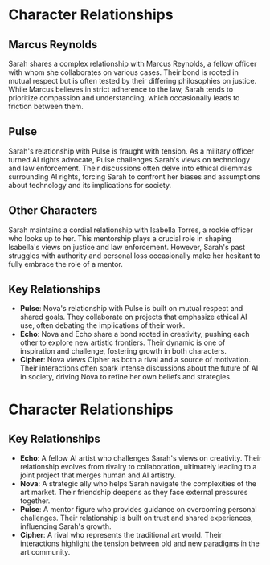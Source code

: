 # Character Relationships

## Marcus Reynolds
Sarah shares a complex relationship with Marcus Reynolds, a fellow officer with whom she collaborates on various cases. Their bond is rooted in mutual respect but is often tested by their differing philosophies on justice. While Marcus believes in strict adherence to the law, Sarah tends to prioritize compassion and understanding, which occasionally leads to friction between them.

## Pulse
Sarah's relationship with Pulse is fraught with tension. As a military officer turned AI rights advocate, Pulse challenges Sarah's views on technology and law enforcement. Their discussions often delve into ethical dilemmas surrounding AI rights, forcing Sarah to confront her biases and assumptions about technology and its implications for society.

## Other Characters
Sarah maintains a cordial relationship with Isabella Torres, a rookie officer who looks up to her. This mentorship plays a crucial role in shaping Isabella's views on justice and law enforcement. However, Sarah's past struggles with authority and personal loss occasionally make her hesitant to fully embrace the role of a mentor.

## Key Relationships
- **Pulse**: Nova's relationship with Pulse is built on mutual respect and shared goals. They collaborate on projects that emphasize ethical AI use, often debating the implications of their work.
- **Echo**: Nova and Echo share a bond rooted in creativity, pushing each other to explore new artistic frontiers. Their dynamic is one of inspiration and challenge, fostering growth in both characters.
- **Cipher**: Nova views Cipher as both a rival and a source of motivation. Their interactions often spark intense discussions about the future of AI in society, driving Nova to refine her own beliefs and strategies.
# Character Relationships

## Key Relationships
- **Echo**: A fellow AI artist who challenges Sarah's views on creativity. Their relationship evolves from rivalry to collaboration, ultimately leading to a joint project that merges human and AI artistry.
- **Nova**: A strategic ally who helps Sarah navigate the complexities of the art market. Their friendship deepens as they face external pressures together.
- **Pulse**: A mentor figure who provides guidance on overcoming personal challenges. Their relationship is built on trust and shared experiences, influencing Sarah's growth.
- **Cipher**: A rival who represents the traditional art world. Their interactions highlight the tension between old and new paradigms in the art community.
